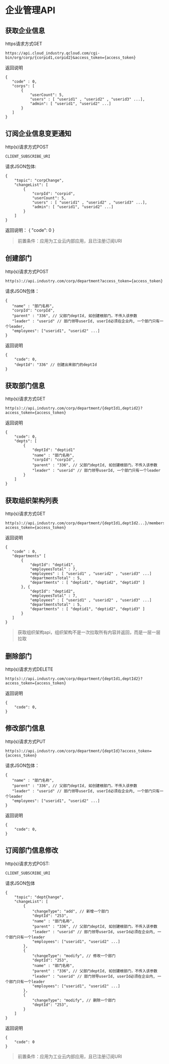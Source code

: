 # 企业管理API

## 获取企业信息

https请求方式GET

```
https://api.cloud_industry.qcloud.com/cgi-bin/org/corp/{corpid1,corpid2}&access_token={access_token}
```

返回说明
```
{
   "code" : 0,
   "corps": [
       {
           "userCount": 5,
           "users" : [ "userid1" , "userid2" , "userid3" ...],
           "admin": [ "userid1", "userid2" ...]
       }
   ]
}
```

## 订阅企业信息变更通知

http(s)请求方式POST

```
CLIENT_SUBSCRIBE_URI
```

请求JSON包体:

```
{
    "topic": "corpChange",
    "changeList": [
        {
            "corpId": "corpid",
            "userCount": 5,
            "users" : [ "userid1" , "userid2" , "userid3" ...],
            "admin": [ "userid1", "userid2" ...]
        }
    ]
}
```

返回说明：
{
    "code": 0
}

> 前置条件：应用为工业云内部应用，且已注册订阅URI

## 创建部门

http(s)请求方式POST

```
http(s)://api.industry.com/corp/department?access_token={access_token}
```

请求JSON包体：

```
{
   "name" : "部门名称",
   "corpId": "corpId",
   "parent" : "336", // 父部门deptId, 如创建根部门，不传入该参数
   "leader" : "userid" // 部门领导userId, userId必须在企业内, 一个部门只有一个leader,
   "employees": ["userid1", "userid2" ...]
}
```

返回说明

```
{
    "code": 0,
    "deptId": "336" // 创建出来部门的deptId
}
```

## 获取部门信息

http(s)请求方式GET

```
http(s)://api.industry.com/corp/department/{deptId1,deptid2}?access_token={access_token}
```

返回说明

```
{
    "code": 0,
    "depts": [
        {
            "deptId": "deptid1"
            "name" : "部门名称",
            "corpId": "corpId",
            "parent" : "336", // 父部门deptId, 如创建根部门，不传入该参数
            "leader" : "userid" // 部门领导userId, 一个部门只有一个leader
        }
    ]
}
```

## 获取组织架构列表

http(s)请求方式GET

```
http(s)://api.industry.com/corp/department/{deptId1,deptId2...}/members?access_token={access_token}
```

返回说明

```
{
   "code" : 0,
   "departments" [
       {
           "deptId": "deptid1",
           "employeesTotal" : 7,
           "employees" : [ "userid1" , "userid2" , "userid3" ...]
           "departmentsTotal" : 5,
           "departments" : [ "deptid1", "deptid2", "deptid3" ]
       }, {
           "deptId": "deptid2",
           "employeesTotal" : 7,
           "employees" : [ "userid1" , "userid2" , "userid3" ...]
           "departmentsTotal" : 5,
           "departments" : [ "deptid1", "deptid2", "deptid3" ]
       }
   ]
}
```

> 获取组织架构api，组织架构不是一次拉取所有内容并返回，而是一层一层拉取

## 删除部门
http(s)请求方式DELETE

```
http(s)://api.industry.com/corp/department/{deptId1,deptId2}?access_token={access_token}
```

返回说明
```
{
    "code": 0,
}
```

## 修改部门信息

http(s)请求方式PUT

```
http(s)://api.industry.com/corp/department/{deptId}?access_token={access_token}
```


请求JSON包体：


```
{
   "name" : "部门名称",
   "parent" : "336", // 父部门deptId, 如创建根部门，不传入该参数
   "leader" : "userid" // 部门领导userId, userId必须在企业内, 一个部门只有一个leader
   "employees": ["userid1", "userid2" ...]
}
```

返回说明
```
{
    "code": 0,
}
```


## 订阅部门信息修改

http(s)请求方式POST:

```
CLIENT_SUBSCRIBE_URI
```
请求JSON包体

```
{
    "topic": "deptChange",
    "changeList": [
        {
            "changeType": "add", // 新增一个部门
            "deptId": "253",
            "name" : "部门名称",
            "parent" : "336", // 父部门deptId, 如创建根部门，不传入该参数
            "leader" : "userid" // 部门领导userId, userId必须在企业内, 一个部门只有一个leader
            "employees": ["userid1", "userid2" ...]
        },
        {
            "changeType": "modify", // 修改一个部门
            "deptId": "253",
            "name" : "部门名称",
            "parent" : "336", // 父部门deptId, 如创建根部门，不传入该参数
            "leader" : "userid" // 部门领导userId, userId必须在企业内, 一个部门只有一个leader
            "employees": ["userid1", "userid2" ...]
        },
        {
            "changeType": "modify", // 删除一个部门
            "deptId": "253",
        }
    ]
}
```

返回说明

```
{
    "code": 0
}
```

> 前置条件：应用为工业云内部应用，且已注册订阅URI